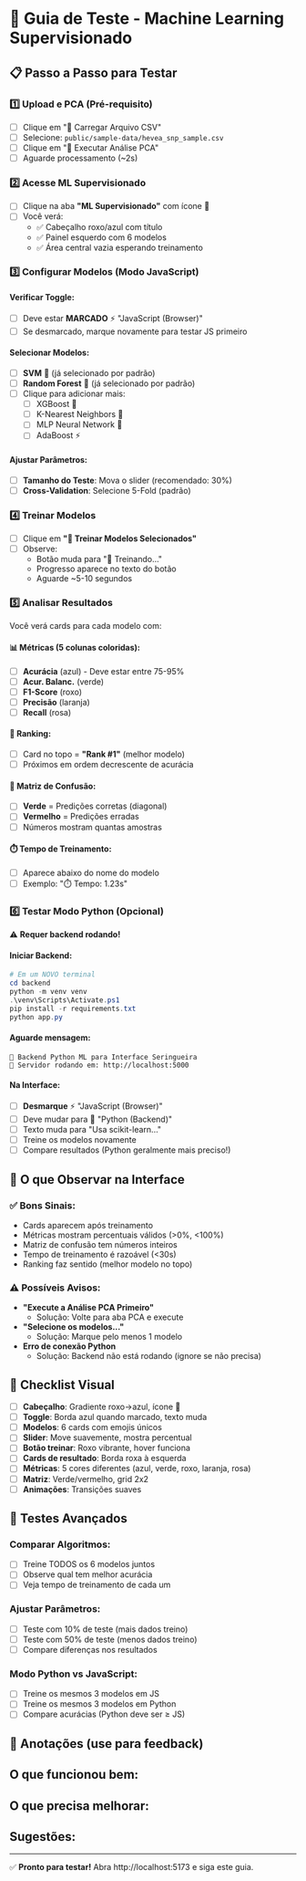 # 🧪 Guia de Teste - Machine Learning Supervisionado

## 📋 Passo a Passo para Testar

### 1️⃣ **Upload e PCA** (Pré-requisito)
- [ ] Clique em "📁 Carregar Arquivo CSV" 
- [ ] Selecione: `public/sample-data/hevea_snp_sample.csv`
- [ ] Clique em "🔬 Executar Análise PCA"
- [ ] Aguarde processamento (~2s)

### 2️⃣ **Acesse ML Supervisionado**
- [ ] Clique na aba **"ML Supervisionado"** com ícone 🧠
- [ ] Você verá:
  - ✅ Cabeçalho roxo/azul com título
  - ✅ Painel esquerdo com 6 modelos
  - ✅ Área central vazia esperando treinamento

### 3️⃣ **Configurar Modelos (Modo JavaScript)**

#### Verificar Toggle:
- [ ] Deve estar **MARCADO** ⚡ "JavaScript (Browser)"
- [ ] Se desmarcado, marque novamente para testar JS primeiro

#### Selecionar Modelos:
- [ ] **SVM** 🎯 (já selecionado por padrão)
- [ ] **Random Forest** 🌳 (já selecionado por padrão)
- [ ] Clique para adicionar mais:
  - [ ] XGBoost 🚀
  - [ ] K-Nearest Neighbors 📍
  - [ ] MLP Neural Network 🧠
  - [ ] AdaBoost ⚡

#### Ajustar Parâmetros:
- [ ] **Tamanho do Teste**: Mova o slider (recomendado: 30%)
- [ ] **Cross-Validation**: Selecione 5-Fold (padrão)

### 4️⃣ **Treinar Modelos**
- [ ] Clique em **"🚀 Treinar Modelos Selecionados"**
- [ ] Observe:
  - Botão muda para "🔄 Treinando..."
  - Progresso aparece no texto do botão
  - Aguarde ~5-10 segundos

### 5️⃣ **Analisar Resultados**

Você verá cards para cada modelo com:

#### 📊 Métricas (5 colunas coloridas):
- [ ] **Acurácia** (azul) - Deve estar entre 75-95%
- [ ] **Acur. Balanc.** (verde)
- [ ] **F1-Score** (roxo)
- [ ] **Precisão** (laranja)
- [ ] **Recall** (rosa)

#### 🎯 Ranking:
- [ ] Card no topo = **"Rank #1"** (melhor modelo)
- [ ] Próximos em ordem decrescente de acurácia

#### 🔢 Matriz de Confusão:
- [ ] **Verde** = Predições corretas (diagonal)
- [ ] **Vermelho** = Predições erradas
- [ ] Números mostram quantas amostras

#### ⏱️ Tempo de Treinamento:
- [ ] Aparece abaixo do nome do modelo
- [ ] Exemplo: "⏱️ Tempo: 1.23s"

### 6️⃣ **Testar Modo Python (Opcional)**

⚠️ **Requer backend rodando!**

#### Iniciar Backend:
```powershell
# Em um NOVO terminal
cd backend
python -m venv venv
.\venv\Scripts\Activate.ps1
pip install -r requirements.txt
python app.py
```

#### Aguarde mensagem:
```
🚀 Backend Python ML para Interface Seringueira
📡 Servidor rodando em: http://localhost:5000
```

#### Na Interface:
- [ ] **Desmarque** ⚡ "JavaScript (Browser)"
- [ ] Deve mudar para 🐍 "Python (Backend)"
- [ ] Texto muda para "Usa scikit-learn..."
- [ ] Treine os modelos novamente
- [ ] Compare resultados (Python geralmente mais preciso!)

## 🎨 O que Observar na Interface

### ✅ **Bons Sinais**:
- Cards aparecem após treinamento
- Métricas mostram percentuais válidos (>0%, <100%)
- Matriz de confusão tem números inteiros
- Tempo de treinamento é razoável (<30s)
- Ranking faz sentido (melhor modelo no topo)

### ⚠️ **Possíveis Avisos**:
- **"Execute a Análise PCA Primeiro"** 
  - Solução: Volte para aba PCA e execute
- **"Selecione os modelos..."** 
  - Solução: Marque pelo menos 1 modelo
- **Erro de conexão Python**
  - Solução: Backend não está rodando (ignore se não precisa)

## 📸 Checklist Visual

- [ ] **Cabeçalho**: Gradiente roxo→azul, ícone 🧠
- [ ] **Toggle**: Borda azul quando marcado, texto muda
- [ ] **Modelos**: 6 cards com emojis únicos
- [ ] **Slider**: Move suavemente, mostra percentual
- [ ] **Botão treinar**: Roxo vibrante, hover funciona
- [ ] **Cards de resultado**: Borda roxa à esquerda
- [ ] **Métricas**: 5 cores diferentes (azul, verde, roxo, laranja, rosa)
- [ ] **Matriz**: Verde/vermelho, grid 2x2
- [ ] **Animações**: Transições suaves

## 🚀 Testes Avançados

### Comparar Algoritmos:
- [ ] Treine TODOS os 6 modelos juntos
- [ ] Observe qual tem melhor acurácia
- [ ] Veja tempo de treinamento de cada um

### Ajustar Parâmetros:
- [ ] Teste com 10% de teste (mais dados treino)
- [ ] Teste com 50% de teste (menos dados treino)
- [ ] Compare diferenças nos resultados

### Modo Python vs JavaScript:
- [ ] Treine os mesmos 3 modelos em JS
- [ ] Treine os mesmos 3 modelos em Python
- [ ] Compare acurácias (Python deve ser ≥ JS)

## 📝 Anotações (use para feedback)

**O que funcionou bem:**
- 

**O que precisa melhorar:**
- 

**Sugestões:**
- 

---

✅ **Pronto para testar!** Abra http://localhost:5173 e siga este guia.
